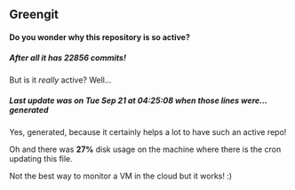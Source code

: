 ## Greengit

#### Do you wonder why this repository is so active?

##### After all it has 22856 commits!

But is it *really* active? Well...

##### Last update was on Tue Sep 21 at 04:25:08 when those lines were... generated

Yes, generated, because it certainly helps a lot to have such an active repo!

Oh and there was **27%** disk usage on the machine
where there is the cron updating this file.

Not the best way to monitor a VM in the cloud but it works! :)
